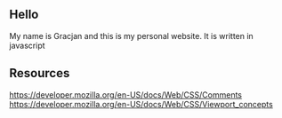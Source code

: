 ## Hello
My name is Gracjan and this is my personal website. It is written in javascript



## Resources
https://developer.mozilla.org/en-US/docs/Web/CSS/Comments
https://developer.mozilla.org/en-US/docs/Web/CSS/Viewport_concepts

